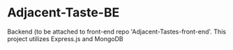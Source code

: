 # Adjacent-Taste-BE

Backend (to be attached to front-end repo 'Adjacent-Tastes-front-end'. 
This project utilizes Express.js and MongoDB
